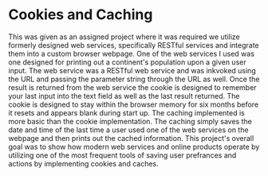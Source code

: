 # Cookies and Caching
This was given as an assigned project where it was required we utilize formerly designed web services, specifically RESTful services and integrate them into a custom browser webpage. One of the web services I used was one designed for printing out a continent's population upon a given user input. The web service was a RESTful web service and was inkvoked using the URL and passing the parameter string through the URL as well. Once the result is returned from the web service the cookie is designed to remember your last input into the text field as well as the last result returned. The cookie is designed to stay within the browser memory for six months before it resets and appears blank during start up. The caching implemented is more basic than the cookie implementation. The caching simply saves the date and time of the last time a user used one of the web services on the webpage and then prints out the cached information. This project's overall goal was to show how modern web services and online products operate by utilizing one of the most frequent tools of saving user prefrances and actions by implementing cookies and caches.
